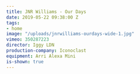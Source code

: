 ```yaml
---
title: JNR Williams - Our Days
date: 2019-05-22 09:38:00 Z
tags:
- home
image: "/uploads/jnrwilliams-ourdays-wide-1.jpg"
vimeo: 350287223
director: Iggy LDN
production-company: Iconoclast
equipment: Arri Alexa Mini
is-shown: true
---
```


